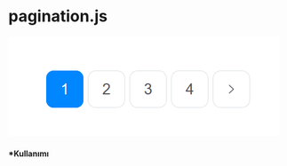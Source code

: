 # pagination.js

![pagination](https://github.com/dursunkatar/pagination.js/blob/main/screenshot.png)

#### *Kullanımı




